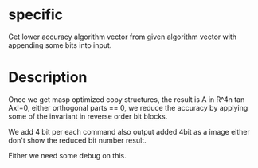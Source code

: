# specific
Get lower accuracy algorithm vector from given algorithm vector with appending some bits into input.

# Description
Once we get masp optimized copy structures, the result is A in R^4n tan Ax!=0, either orthogonal parts == 0, we reduce the accuracy by applying some of the invariant in reverse order bit blocks.

We add 4 bit per each command also output added 4bit as a image either don't show the reduced bit number result.

Either we need some debug on this.

